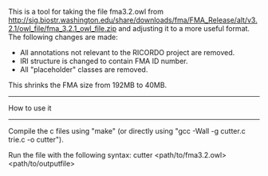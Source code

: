 This is a tool for taking the file fma3.2.owl from
http://sig.biostr.washington.edu/share/downloads/fma/FMA_Release/alt/v3.2.1/owl_file/fma_3.2.1_owl_file.zip
and adjusting it to a more useful format.  The following changes are made:

* All annotations not relevant to the RICORDO project are removed.
* IRI structure is changed to contain FMA ID number.
* All "placeholder" classes are removed.

This shrinks the FMA size from 192MB to 40MB.

******************
How to use it
******************

Compile the c files using "make" (or directly using "gcc -Wall -g cutter.c trie.c -o cutter").

Run the file with the following syntax:
cutter <path/to/fma3.2.owl> <path/to/outputfile>
